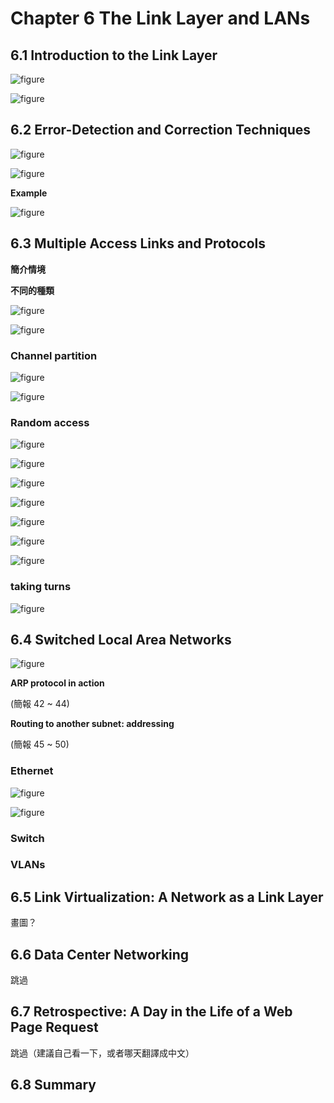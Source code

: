 # Chapter 6 The Link Layer and LANs

## 6.1 Introduction to the Link Layer

![figure](figure/6_1_1.png)

![figure](figure/6_1_2.png)

## 6.2 Error-Detection and Correction Techniques

![figure](figure/6_2_1.png)

![figure](figure/6_2_2.png)

**Example**

![figure](figure/6_2_3.png)

## 6.3 Multiple Access Links and Protocols

**簡介情境**

**不同的種類**

![figure](figure/6_3_1.png)

![figure](figure/6_3_0.png)
### Channel partition

![figure](figure/6_3_2.png)

![figure](figure/6_3_3.png)

### Random access

![figure](figure/6_3_4.png)

![figure](figure/6_3_5.png)

![figure](figure/6_3_6.png)

![figure](figure/6_3_7.png)


![figure](figure/6_3_8.png)

![figure](figure/6_3_9.png)

![figure](figure/6_3_10.png)

### taking turns

![figure](figure/6_3_11.png)

## 6.4 Switched Local Area Networks

![figure](figure/6_4_1.png)


**ARP protocol in action**

(簡報 42 ~ 44)

**Routing to another subnet: addressing**

(簡報 45 ~ 50)

### Ethernet

![figure](figure/6_4_2.png)

![figure](figure/6_4_3.png)


### Switch

### VLANs

## 6.5 Link Virtualization: A Network as a Link Layer

畫圖？

## 6.6 Data Center Networking

跳過

## 6.7 Retrospective: A Day in the Life of a Web Page Request

跳過（建議自己看一下，或者哪天翻譯成中文）


## 6.8 Summary